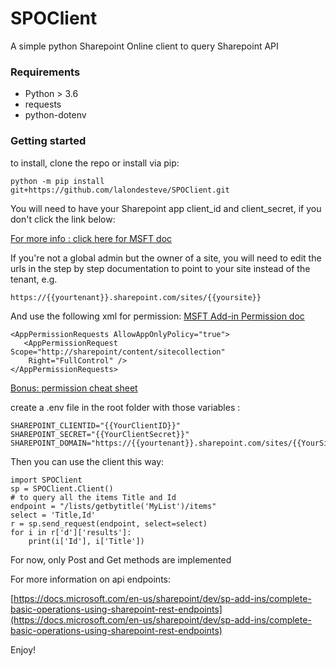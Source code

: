 # SPOClient
A simple python Sharepoint Online client to query Sharepoint API

### Requirements
- Python > 3.6
- requests
- python-dotenv

### Getting started
to install, clone the repo or install via pip:

`python -m pip install git+https://github.com/lalondesteve/SPOClient.git`


You will need to have your Sharepoint app client_id and client_secret, if you don't click the link below:

[For more info : click here for MSFT doc](https://docs.microsoft.com/en-us/sharepoint/dev/solution-guidance/security-apponly-azureacs)

If you're not a global admin but the owner of a site, you will need to edit the urls in the step by step documentation to point to your site instead of the tenant, e.g.

`https://{{yourtenant}}.sharepoint.com/sites/{{yoursite}}`

And use the following xml for permission:
[MSFT Add-in Permission doc](https://docs.microsoft.com/en-us/sharepoint/dev/sp-add-ins/add-in-permissions-in-sharepoint)

```
<AppPermissionRequests AllowAppOnlyPolicy="true">  
   <AppPermissionRequest Scope="http://sharepoint/content/sitecollection" 
    Right="FullControl" />
</AppPermissionRequests>
```
[Bonus: permission cheat sheet](https://medium.com/ng-sp/sharepoint-add-in-permission-xml-cheat-sheet-64b87d8d7600)

create a .env file in the root folder with those variables :

```
SHAREPOINT_CLIENTID="{{YourClientID}}"
SHAREPOINT_SECRET="{{YourClientSecret}}"
SHAREPOINT_DOMAIN="https://{{yourtenant}}.sharepoint.com/sites/{{YourSite}}"
```

Then you can use the client this way:


```
import SPOClient
sp = SPOClient.Client()
# to query all the items Title and Id
endpoint = "/lists/getbytitle('MyList')/items"
select = 'Title,Id'
r = sp.send_request(endpoint, select=select)
for i in r['d']['results']:
    print(i['Id'], i['Title'])
```
For now, only Post and Get methods are implemented

For more information on api endpoints:

[https://docs.microsoft.com/en-us/sharepoint/dev/sp-add-ins/complete-basic-operations-using-sharepoint-rest-endpoints](https://docs.microsoft.com/en-us/sharepoint/dev/sp-add-ins/complete-basic-operations-using-sharepoint-rest-endpoints)

Enjoy!